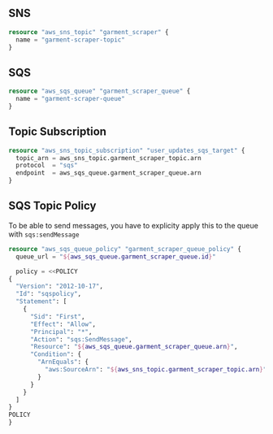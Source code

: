 ## SNS

```terraform
resource "aws_sns_topic" "garment_scraper" {
  name = "garment-scraper-topic"
}
```

## SQS

```terraform
resource "aws_sqs_queue" "garment_scraper_queue" {
  name = "garment-scraper-queue"
}
```

## Topic Subscription

```terraform
resource "aws_sns_topic_subscription" "user_updates_sqs_target" {
  topic_arn = aws_sns_topic.garment_scraper_topic.arn
  protocol  = "sqs"
  endpoint  = aws_sqs_queue.garment_scraper_queue.arn
}
```

## SQS Topic Policy
To be able to send messages, you have to explicity apply this to the queue with `sqs:sendMessage`

```terraform
resource "aws_sqs_queue_policy" "garment_scraper_queue_policy" {
  queue_url = "${aws_sqs_queue.garment_scraper_queue.id}"

  policy = <<POLICY
{
  "Version": "2012-10-17",
  "Id": "sqspolicy",
  "Statement": [
    {
      "Sid": "First",
      "Effect": "Allow",
      "Principal": "*",
      "Action": "sqs:SendMessage",
      "Resource": "${aws_sqs_queue.garment_scraper_queue.arn}",
      "Condition": {
        "ArnEquals": {
          "aws:SourceArn": "${aws_sns_topic.garment_scraper_topic.arn}"
        }
      }
    }
  ]
}
POLICY
}
```